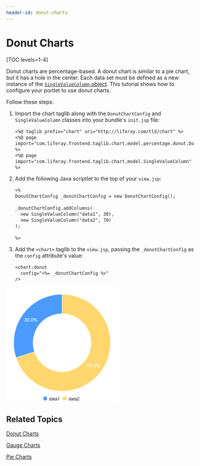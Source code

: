 ```yaml
---
header-id: donut-charts
---
```


# Donut Charts

[TOC levels=1-4]

Donut charts are percentage-based. A donut chart is similar to a pie chart, but 
it has a hole in the center. Each data set must be defined as a new instance of 
the 
[`SingleValueColumn` object](@platform-ref@/7.1-latest/apps/frontend-taglib-1.0.1/javadocs/com/liferay/frontend/taglib/chart/model/SingleValueColumn.html). 
This tutorial shows how to configure your portlet to use donut charts. 

Follow these steps:

1.  Import the chart taglib along with the `DonutChartConfig` and 
    `SingleValueColumn` classes into your bundle's `init.jsp` file:

        <%@ taglib prefix="chart" uri="http://liferay.com/tld/chart" %>
        <%@ page import="com.liferay.frontend.taglib.chart.model.percentage.donut.DonutChartConfig" %>
        <%@ page import="com.liferay.frontend.taglib.chart.model.SingleValueColumn" %>

2.  Add the following Java scriptlet to the top of your `view.jsp`:

        <%
        DonutChartConfig _donutChartConfig = new DonutChartConfig();

        _donutChartConfig.addColumns(
          new SingleValueColumn("data1", 30),
          new SingleValueColumn("data2", 70)
        );

        %>

3.  Add the `<chart>` taglib to the `view.jsp`, passing the `_donutChartConfig` 
    as the `config` attribute's value:

        <chart:donut
          config="<%= _donutChartConfig %>"
        />
    
![Figure 1: A donut chart is similar to a pie chart, but it has a hole in the center.](../../../images/chart-taglib-donut.png)

## Related Topics

[Donut Charts](/docs/7-1/tutorials/-/knowledge_base/t/donut-charts)

[Gauge Charts](/docs/7-1/tutorials/-/knowledge_base/t/line-charts)

[Pie Charts](/docs/7-1/tutorials/-/knowledge_base/t/scatter-charts)
